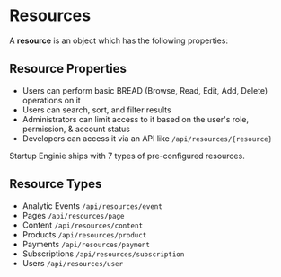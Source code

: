 # Resources

A **resource** is an object which has the following properties:

## Resource Properties

- Users can perform basic BREAD (Browse, Read, Edit, Add, Delete) operations on it
- Users can search, sort, and filter results
- Administrators can limit access to it based on the user's role, permission, & account status
- Developers can access it via an API like `/api/resources/{resource}` 

Startup Enginie ships with 7 types of pre-configured resources.

## Resource Types

- Analytic Events `/api/resources/event`
- Pages `/api/resources/page`
- Content `/api/resources/content`
- Products `/api/resources/product`
- Payments `/api/resources/payment`
- Subscriptions `/api/resources/subscription`
- Users `/api/resources/user`
